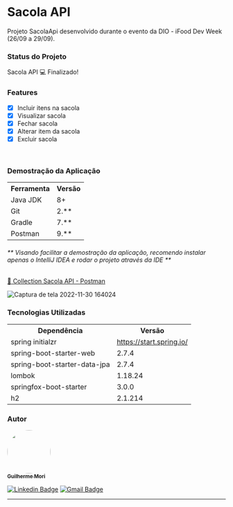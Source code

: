 <h1>Sacola API</h1>
<p> Projeto SacolaApi desenvolvido durante o evento da DIO - iFood Dev Week (26/09 a 29/09).</p>
<h3>Status do Projeto</h3>
<p> Sacola API 💻 Finalizado!</p>
<h3>Features</h3>

- [x] Incluir itens na sacola<br>
- [x] Visualizar sacola<br>
- [x] Fechar sacola<br>
- [x] Alterar item da sacola
- [x] Excluir sacola
<br>

<h3>Demostração da Aplicação</h3>

<table>
<tr>
	<th>Ferramenta</th>
	<th>Versão</th>
</tr>
<tr>
	<td>Java JDK</td>
	<td>8+</td>
</tr>
<tr>
	<td>Git</td>
	<td>2.**</td>
</tr>
<tr>
	<td>Gradle</td>
	<td>7.**</td>
</tr>
<tr>
	<td>Postman</td>
	<td>9.**</td>
</tr>
</table>
<h6>** Visando facilitar a demostração da aplicação, recomendo instalar apenas o IntelliJ IDEA e rodar o projeto através da IDE **</h6>

<a href="https://drive.google.com/file/d/1-FTY7jRfYbqVNQi-B7Dvn8p6wjnzf2f6/view?usp=sharing"> 🚀 Collection Sacola API - Postman</a><br>

![Captura de tela 2022-11-30 164024](https://user-images.githubusercontent.com/114383916/204859314-98fa7711-baaa-4e17-9b8f-2385bf7aa40b.png)


<h3>Tecnologias Utilizadas</h3>

<table>
<tr>
	<th>Dependência</th>
	<th>Versão</th>
</tr>
<tr>
	<td>spring initialzr</td>
	<td><a href="https://start.spring.io/">https://start.spring.io/</a></td>
</tr>
<tr>
	<td>spring-boot-starter-web</td>
	<td>2.7.4</td>
</tr>
<tr>
	<td>spring-boot-starter-data-jpa</td>
	<td>2.7.4</td>
</tr>
<tr>
	<td>lombok</td>
	<td>1.18.24</td>
</tr>
<tr>
	<td>springfox-boot-starter</td>
	<td>3.0.0</td>
</tr>
<tr>
	<td>h2</td>
	<td>2.1.214</td>
</tr>
</table>

<h3>Autor</h3>

<a href="https://www.linkedin.com/in/guilhermebmori/">
 <img style="border-radius: 50%;" src="https://avatars.githubusercontent.com/u/114383916?s=400&u=e6d72c1ca51e8e0483bd498bd80656d86d8d8957&v=4" width="100px;" alt=""/>
 <br />
 <sub><b>Guilherme Mori</b></sub></a> <a href="https://www.instagram.com/guilhermemorii/" title="Instagram"></a>


[![Linkedin Badge](https://img.shields.io/badge/-Guilherme-blue?style=flat-square&logo=Linkedin&logoColor=white&link=https://www.linkedin.com/in/guilhermebmori/)](https://www.linkedin.com/in/guilhermebmori/)
[![Gmail Badge](https://img.shields.io/badge/-guilhermebmori@hotmail.com-c14438?style=flat-square&logo=Gmail&logoColor=white&link=mailto:guilhermebmori@hotmail.com)](mailto:guilhermebmori@hotmail.com)
<hr>
